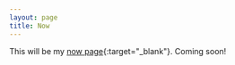 ```yaml
---
layout: page
title: Now
---
```


This will be my [now page][0]{:target="_blank"}. Coming soon!

[0]: https://thenow.page/
